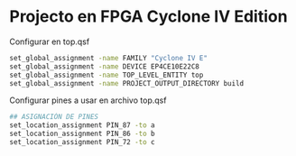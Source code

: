 # Projecto en FPGA Cyclone IV Edition

Configurar en top.qsf

```bash
set_global_assignment -name FAMILY "Cyclone IV E"
set_global_assignment -name DEVICE EP4CE10E22C8
set_global_assignment -name TOP_LEVEL_ENTITY top
set_global_assignment -name PROJECT_OUTPUT_DIRECTORY build
```

Configurar pines a usar en archivo top.qsf

```bash
## ASIGNACIÓN DE PINES
set_location_assignment PIN_87 -to a
set_location_assignment PIN_86 -to b
set_location_assignment PIN_72 -to c
```
